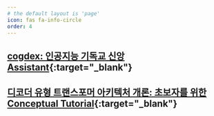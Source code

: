 ```yaml
---
# the default layout is 'page'
icon: fas fa-info-circle
order: 4
---
```


## [cogdex: 인공지능 기독교 신앙 Assistant](https://www.cogdex.kr/){:target="_blank"}  
## [디코더 유형 트랜스포머 아키텍처 개론: 초보자를 위한 Conceptual Tutorial](https://cogdex-dtta.streamlit.app/){:target="_blank"}  
